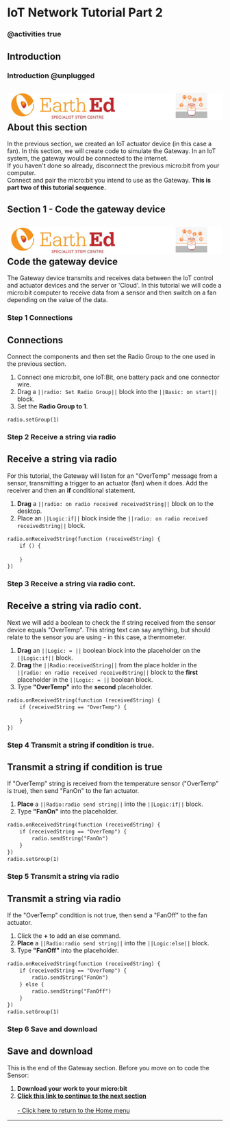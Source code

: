 # IoT Network Tutorial Part 2

<!---------------------------------------------------------------  
-------Section 2 of IoT_Network_Tutorial------InComplete--------
----------------------------------------------------------------->
### @activities true

## Introduction
### Introduction @unplugged

![](https://raw.githubusercontent.com/EarthEdSTEM/earthed-iot-programs-tutorials/master/Images/T_IoT_Network/IoT_Network_Banner.gif)
About this section
-----------------
In the previous section, we created an IoT actuator device (in this case a fan). In this section, we will create code to simulate the Gateway. In an IoT system, the gateway would be connected to the internet.<br>
If you haven't done so already, disconnect the previous micro:bit from your computer.<br>
Connect and pair the micro:bit you intend to use as the Gateway.
**This is part two of this tutorial sequence.**<br>

## Section 1 - Code the gateway device
![](https://raw.githubusercontent.com/EarthEdSTEM/earthed-iot-programs-tutorials/master/Images/T_IoT_Network/IoT_Network_Banner.gif)
Code the gateway device
---------------------
The Gateway device transmits and receives data between the IoT control and actuator devices and the server or 'Cloud'. 
In this tutorial we will code a micro:bit computer to receive data from a sensor and then switch on a fan depending on the value of the data.

### Step 1 Connections
Connections
-----------------
Connect the components and then set the Radio Group to the one used in the previous section.
1. Connect one micro:bit, one IoT:Bit, one battery pack and one connector wire.
2. Drag a ``||radio: Set Radio Group||`` block into the ``||Basic: on start||`` block.<br>
3. Set the **Radio Group to 1**.
```blocks
radio.setGroup(1)
```
### Step 2 Receive a string via radio
Receive a string via radio
-----------------
For this tutorial, the Gateway will listen for an "OverTemp" message from a sensor, transmitting a trigger to an actuator (fan) when it does. Add the receiver and then an **if** conditional statement.
1. **Drag** a ``||radio: on radio received receivedString||`` block on to the desktop.
2. Place an ``||Logic:if||`` block inside the ``||radio: on radio received receivedString||`` block.

```blocks
radio.onReceivedString(function (receivedString) {
    if () {

    }
})
```

### Step 3 Receive a string via radio cont.
Receive a string via radio cont.
-----------------
Next we will add a boolean to check the if string received from the sensor device equals "OverTemp". This string text can say anything, but should relate to the sensor you are using - in this case, a thermometer.<br>
1. **Drag** an ``||Logic: = ||`` boolean block into the placeholder on the ``||Logic:if||`` block.
2. **Drag** the ``||Radio:receivedString||`` from the place holder in the ``||radio: on radio received receivedString||`` block to the **first** placeholder in the ``||Logic: = ||`` boolean block.
3. Type **"OverTemp"** into the **second** placeholder.

```blocks
radio.onReceivedString(function (receivedString) {
    if (receivedString == "OverTemp") {
      
    }
})
```

### Step 4 Transmit a string if condition is true.
Transmit a string if condition is true
-----------------
If "OverTemp" string is received from the temperature sensor ("OverTemp" is true), then send "FanOn" to the fan actuator. <br>
1. **Place** a ``||Radio:radio send string||`` into the ``||Logic:if||`` block.
2. Type **"FanOn"** into the placeholder.

```blocks
radio.onReceivedString(function (receivedString) {
    if (receivedString == "OverTemp") {
        radio.sendString("FanOn")
    }
})
radio.setGroup(1)
```

### Step 5 Transmit a string via radio
Transmit a string via radio
-----------------
If the "OverTemp" condition is not true, then send a "FanOff" to the fan actuator.
1. Click the **+** to add an else command.
2. **Place** a ``||Radio:radio send string||`` into the ``||Logic:else||`` block.
2. Type **"FanOff"** into the placeholder.

```blocks
radio.onReceivedString(function (receivedString) {
    if (receivedString == "OverTemp") {
        radio.sendString("FanOn")
    } else {
        radio.sendString("FanOff")
    }
})
radio.setGroup(1)
```

### Step 6 Save and download
Save and download
-----------------
This is the end of the Gateway section. Before you move on to code the Sensor:<br>
1. **Download your work to your micro:bit**<br>
2. **[Click this link to continue to the next section](https://makecode.microbit.org/#tutorial:github:earthedstem/earthed-iot-programs-tutorials/T_IoT_Network_3)**<br>
<br>[- Click here to return to the Home menu](https://sites.google.com/earthed.vic.edu.au/tutorial-iot/home)<br>
 

<script src="https://makecode.com/gh-pages-embed.js" > </script><script>makeCodeRender("{{ site.makecode.home_url }}", "{{ site.github.owner_name }}/{ { site.github.repository_name } } ");</script>

----------------------------------------------
